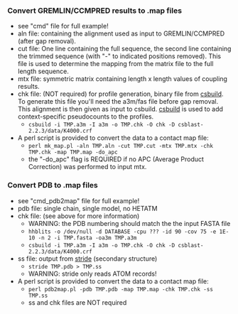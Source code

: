 ### Convert GREMLIN/CCMPRED results to .map files
* see "cmd" file for full example!
* aln file: containing the alignment used as input to GREMLIN/CCMPRED (after gap removal).
* cut file: One line containing the full sequence, the second line containing the trimmed sequence (with "-" to indicated positions removed). This file is used to determine the mapping from the matrix file to the full length sequence.
* mtx file: symmetric matrix containing length x length values of coupling results.
* chk file: (NOT required) for profile generation, binary file from [csbuild](https://github.com/cangermueller/csblast). To generate this file you'll need the a3m/fas file before gap removal. This alignment is then given as input to csbuild. [csbuild](https://github.com/cangermueller/csblast) is used to add context-specific pseudocounts to the profiles.
   * ```csbuild -i TMP.a3m -I a3m -o TMP.chk -O chk -D csblast-2.2.3/data/K4000.crf```
* A perl script is provided to convert the data to a contact map file: 
   * ```perl mk_map.pl -aln TMP.aln -cut TMP.cut -mtx TMP.mtx -chk TMP.chk -map TMP.map -do_apc``` 
   * the "-do_apc" flag is REQUIRED if no APC (Average Product Correction) was performed to input mtx.

### Convert PDB to .map files 
* see "cmd_pdb2map" file for full example!
* pdb file: single chain, single model, no HETATM
* chk file: (see above for more information)
   * WARNING: the PDB numbering should match the the input FASTA file
   * ```hhblits -o /dev/null -d DATABASE -cpu ??? -id 90 -cov 75 -e 1E-10 -n 2 -i TMP.fasta -oa3m TMP.a3m```
   * ```csbuild -i TMP.a3m -I a3m -o TMP.chk -O chk -D csblast-2.2.3/data/K4000.crf```
* ss file: output from [stride](http://webclu.bio.wzw.tum.de/stride/) (secondary structure)
   * ```stride TMP.pdb > TMP.ss```
   * WARNING: stride only reads ATOM records!
* A perl script is provided to convert the data to a contact map file: 
   * ```perl pdb2map.pl -pdb TMP.pdb -map TMP.map -chk TMP.chk -ss TMP.ss ```
   * ss and chk files are NOT required

